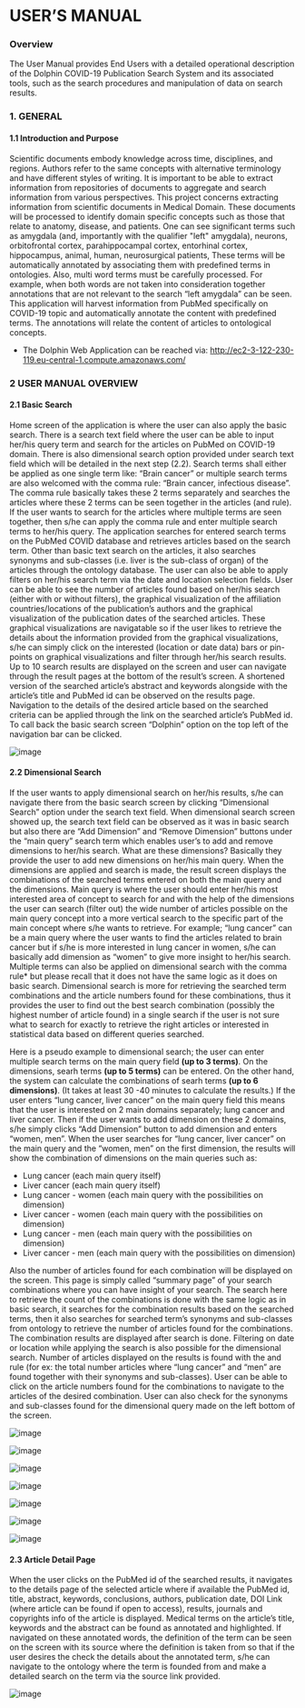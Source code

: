 # USER’S MANUAL

### Overview
The User Manual provides End Users with a detailed operational description of the Dolphin COVID-19 Publication Search System and its associated tools, 
such as the search procedures and manipulation of data on search results.

### 1.	GENERAL
#### 1.1	Introduction and Purpose

Scientific documents embody knowledge across time, disciplines, and regions. Authors refer to the same concepts with alternative terminology and have different
styles of writing. It is important to be able to extract information from repositories of documents to aggregate and search information from various perspectives. 
This project concerns extracting information from scientific documents in Medical Domain. These documents will be processed to identify domain specific concepts 
such as those that relate to anatomy, disease, and patients. One can see significant terms such as amygdala (and, importantly with the qualifier "left" amygdala), 
neurons, orbitofrontal cortex, parahippocampal cortex, entorhinal cortex, hippocampus, animal, human, neurosurgical patients, These terms will be automatically 
annotated by associating them with predefined terms in ontologies. Also, multi word terms must be carefully processed. For example, when both words are not taken 
into consideration together annotations that are not relevant to the search “left amygdala” can be seen. This application will harvest information from PubMed 
specifically on COVID-19 topic and automatically annotate the content with predefined terms. The annotations will relate the content of articles to ontological concepts.

* The Dolphin Web Application can be reached via:  http://ec2-3-122-230-119.eu-central-1.compute.amazonaws.com/

### 2	USER MANUAL OVERVIEW

#### 2.1	Basic Search

Home screen of the application is where the user can also apply the basic search. There is a search text field where the user can be able to input her/his query term 
and search for the articles on PubMed on COVID-19 domain. There is also dimensional search option provided under search text field which will be detailed in the 
next step (2.2). Search terms shall either be applied as one single term like: “Brain cancer” or multiple search terms are also welcomed with the comma rule: “Brain 
cancer, infectious disease”. The comma rule basically takes these 2 terms separately and searches the articles where these 2 terms can be seen together in the articles 
(and rule). If the user wants to search for the articles where multiple terms are seen together, then s/he can apply the comma rule and enter multiple search terms to 
her/his query. The application searches for entered search terms on the PubMed COVID database and retrieves articles based on the search term. Other than basic text 
search on the articles, it also searches synonyms and sub-classes (i.e. liver is the sub-class of organ) of the articles through the ontology database. The user can also 
be able to apply filters on her/his search term via the date and location selection fields. User can be able to see the number of articles found based on her/his search 
(either with or without filters), the graphical visualization of the affiliation countries/locations of the publication’s authors and the graphical visualization of the 
publication dates of the searched articles. These graphical visualizations are navigatable so if the user likes to retrieve the details about the information provided 
from the graphical visualizations, s/he can simply click on the interested (location or date data) bars or pin-points on graphical visualizations and filter through 
her/his search results. Up to 10 search results are displayed on the screen and user can navigate through the result pages at the bottom of the result’s screen. 
A shortened version of the searched article’s abstract and keywords alongside with the article’s title and PubMed id can be observed on the results page. 
Navigation to the details of the desired article based on the searched criteria can be applied through the link on the searched article’s PubMed id. To call back the 
basic search screen “Dolphin” option on the top left of the navigation bar can be clicked.


![image](https://user-images.githubusercontent.com/61224886/106474076-95cc8980-64b5-11eb-8336-ca12a1688adc.png)


#### 2.2	Dimensional Search

If the user wants to apply dimensional search on her/his results, s/he can navigate there from the basic search screen by clicking “Dimensional Search” option under 
the search text field. When dimensional search screen showed up, the search text field can be observed as it was in basic search but also there are “Add Dimension” and “Remove Dimension” buttons
under the “main query” search term which enables user’s to add and remove dimensions to her/his search. What are these dimensions? Basically they provide the user to add 
new dimensions on her/his main query. When the dimensions are applied and search is made, the result screen displays the combinations of the searched terms entered on both 
the main query and the dimensions. Main query is where the user should enter her/his most interested area of concept to search for and with the help of the dimensions the
user can search (filter out) the wide number of articles possible on the main query concept into a more vertical search to the specific part of the main concept where 
s/he wants to retrieve. For example; “lung cancer” can be a main query where the user wants to find the articles related to brain cancer but if s/he is more interested 
in lung cancer in women, s/he can basically add dimension as “women” to give more insight to her/his search. Multiple terms can also be applied on dimensional search 
with the comma rule* but please recall that it does not have the same logic as it does on basic search. Dimensional search is more for retrieving the searched term 
combinations and the article numbers found for these combinations, thus it provides the user to find out the best search combination (possibly the highest number of 
article found) in a single search if the user is not sure what to search for exactly to retrieve the right articles or interested in statistical data based on different 
queries searched. 

Here is a pseudo example to dimensional search; the user can enter multiple search terms on the main query field **(up to 3 terms)**. On the dimensions, searh terms **(up to 5 terms)** can be entered. On the other hand, the system can calculate the combinations of searh terms **(up to 6 dimensions)**. (It takes at least 30 -40 minutes to calculate the results.)
If the user enters “lung cancer, liver cancer” on the main query field this means that the user is interested on 2 main domains separately; lung cancer and liver cancer. 
Then if the user wants to add dimension on these 2 domains, s/he simply clicks “Add Dimension” button to add dimension and enters “women, men”. When the user searches for 
“lung cancer, liver cancer” on the main query and the “women, men” on the first dimension, the results will show the combination of dimensions on the main queries such as:

-	Lung cancer (each main query itself)
-	Liver cancer (each main query itself)
-	Lung cancer - women (each main query with the possibilities on dimension)
-	Liver cancer - women (each main query with the possibilities on dimension)
-	Lung cancer - men (each main query with the possibilities on dimension)
-	Liver cancer - men (each main query with the possibilities on dimension)

Also the number of articles found for each combination will be displayed on the screen. This page is simply called “summary page” of your search combinations 
where you can have insight of your search. The search here to retrieve the count of the combinations is done with the same logic as in basic search, it searches 
for the combination results based on the searched terms, then it also searches for searched term’s synonyms and sub-classes from ontology to retrieve the number 
of articles found for the combinations. The combination results are displayed after search is done. Filtering on date or location while applying the search is also 
possible for the dimensional search. Number of articles displayed on the results is found with the and rule (for ex: the total number articles where “lung cancer” 
and “men” are found together with their synonyms and sub-classes). User can be able to click on the article numbers found for the combinations to navigate to the 
articles of the desired combination. User can also check for the synonyms and sub-classes found for the dimensional query made on the left bottom of the screen.

![image](https://user-images.githubusercontent.com/61224886/106474218-bbf22980-64b5-11eb-8714-ba383e6863a1.png)

![image](https://user-images.githubusercontent.com/61224886/106474456-ffe52e80-64b5-11eb-8cbe-6ca25bc60d54.png)

![image](https://user-images.githubusercontent.com/61224886/106474553-14c1c200-64b6-11eb-9533-4839ea439a7c.png)

![image](https://user-images.githubusercontent.com/61224886/106474649-30c56380-64b6-11eb-9af3-3ee006a6680e.png)

![image](https://user-images.githubusercontent.com/61224886/106474947-78e48600-64b6-11eb-8792-c26c75d03230.png)

![image](https://user-images.githubusercontent.com/61224886/106475130-a7626100-64b6-11eb-8250-731378065240.png)

![image](https://user-images.githubusercontent.com/61224886/106475199-bd702180-64b6-11eb-9f6f-c203cc592bf8.png)



#### 2.3	Article Detail Page

When the user clicks on the PubMed id of the searched results, it navigates to the details page of the selected article where if available the PubMed id, title, 
abstract, keywords, conclusions, authors, publication date, DOI Link (where article can be found if open to access), results, journals and copyrights info of the 
article is displayed. Medical terms on the article’s title, keywords and the abstract can be found as annotated and highlighted. If navigated on these annotated words, 
the definition of the term can be seen on the screen with its source where the definition is taken from so that if the user desires the check the details about the 
annotated term, s/he can navigate to the ontology where the term is founded from and make a detailed search on the term via the source link provided.

![image](https://user-images.githubusercontent.com/61224886/106475348-e55f8500-64b6-11eb-8410-aabc6a288f18.png)



